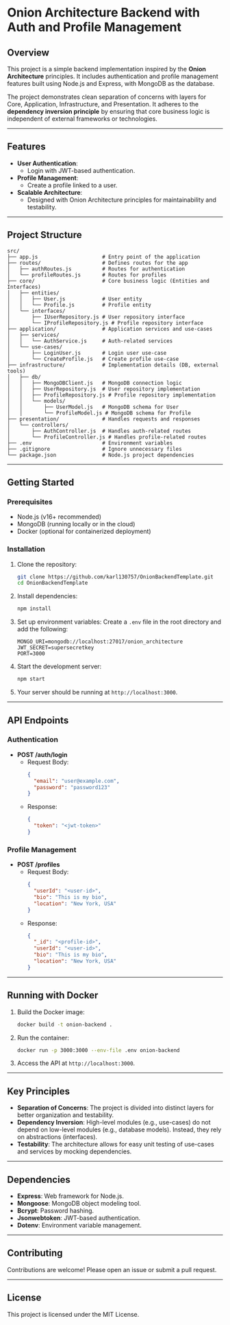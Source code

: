 # Onion Architecture Backend with Auth and Profile Management

## Overview
This project is a simple backend implementation inspired by the **Onion Architecture** principles. It includes authentication and profile management features built using Node.js and Express, with MongoDB as the database.

The project demonstrates clean separation of concerns with layers for Core, Application, Infrastructure, and Presentation. It adheres to the **dependency inversion principle** by ensuring that core business logic is independent of external frameworks or technologies.

---

## Features
- **User Authentication**:
  - Login with JWT-based authentication.
- **Profile Management**:
  - Create a profile linked to a user.
- **Scalable Architecture**:
  - Designed with Onion Architecture principles for maintainability and testability.

---

## Project Structure
```plaintext
src/
├── app.js                     # Entry point of the application
├── routes/                    # Defines routes for the app
│   ├── authRoutes.js          # Routes for authentication
│   └── profileRoutes.js       # Routes for profiles
├── core/                      # Core business logic (Entities and Interfaces)
│   ├── entities/
│   │   ├── User.js            # User entity
│   │   └── Profile.js         # Profile entity
│   └── interfaces/
│       ├── IUserRepository.js # User repository interface
│       └── IProfileRepository.js # Profile repository interface
├── application/               # Application services and use-cases
│   ├── services/
│   │   └── AuthService.js     # Auth-related services
│   └── use-cases/
│       ├── LoginUser.js       # Login user use-case
│       └── CreateProfile.js   # Create profile use-case
├── infrastructure/            # Implementation details (DB, external tools)
│   ├── db/
│   │   ├── MongoDBClient.js   # MongoDB connection logic
│   │   ├── UserRepository.js  # User repository implementation
│   │   ├── ProfileRepository.js # Profile repository implementation
│   │   └── models/
│   │       ├── UserModel.js   # MongoDB schema for User
│   │       └── ProfileModel.js # MongoDB schema for Profile
├── presentation/              # Handles requests and responses
│   └── controllers/
│       ├── AuthController.js  # Handles auth-related routes
│       └── ProfileController.js # Handles profile-related routes
├── .env                       # Environment variables
├── .gitignore                 # Ignore unnecessary files
└── package.json               # Node.js project dependencies
```

---

## Getting Started

### Prerequisites
- Node.js (v16+ recommended)
- MongoDB (running locally or in the cloud)
- Docker (optional for containerized deployment)

### Installation
1. Clone the repository:
   ```bash
   git clone https://github.com/karl130757/OnionBackendTemplate.git
   cd OnionBackendTemplate
   ```

2. Install dependencies:
   ```bash
   npm install
   ```

3. Set up environment variables:
   Create a `.env` file in the root directory and add the following:
   ```env
   MONGO_URI=mongodb://localhost:27017/onion_architecture
   JWT_SECRET=supersecretkey
   PORT=3000
   ```

4. Start the development server:
   ```bash
   npm start
   ```

5. Your server should be running at `http://localhost:3000`.

---

## API Endpoints

### Authentication
- **POST /auth/login**
  - Request Body:
    ```json
    {
      "email": "user@example.com",
      "password": "password123"
    }
    ```
  - Response:
    ```json
    {
      "token": "<jwt-token>"
    }
    ```

### Profile Management
- **POST /profiles**
  - Request Body:
    ```json
    {
      "userId": "<user-id>",
      "bio": "This is my bio",
      "location": "New York, USA"
    }
    ```
  - Response:
    ```json
    {
      "_id": "<profile-id>",
      "userId": "<user-id>",
      "bio": "This is my bio",
      "location": "New York, USA"
    }
    ```

---

## Running with Docker
1. Build the Docker image:
   ```bash
   docker build -t onion-backend .
   ```

2. Run the container:
   ```bash
   docker run -p 3000:3000 --env-file .env onion-backend
   ```

3. Access the API at `http://localhost:3000`.

---

## Key Principles
- **Separation of Concerns**: The project is divided into distinct layers for better organization and testability.
- **Dependency Inversion**: High-level modules (e.g., use-cases) do not depend on low-level modules (e.g., database models). Instead, they rely on abstractions (interfaces).
- **Testability**: The architecture allows for easy unit testing of use-cases and services by mocking dependencies.

---

## Dependencies
- **Express**: Web framework for Node.js.
- **Mongoose**: MongoDB object modeling tool.
- **Bcrypt**: Password hashing.
- **Jsonwebtoken**: JWT-based authentication.
- **Dotenv**: Environment variable management.

---

## Contributing
Contributions are welcome! Please open an issue or submit a pull request.

---

## License
This project is licensed under the MIT License.


